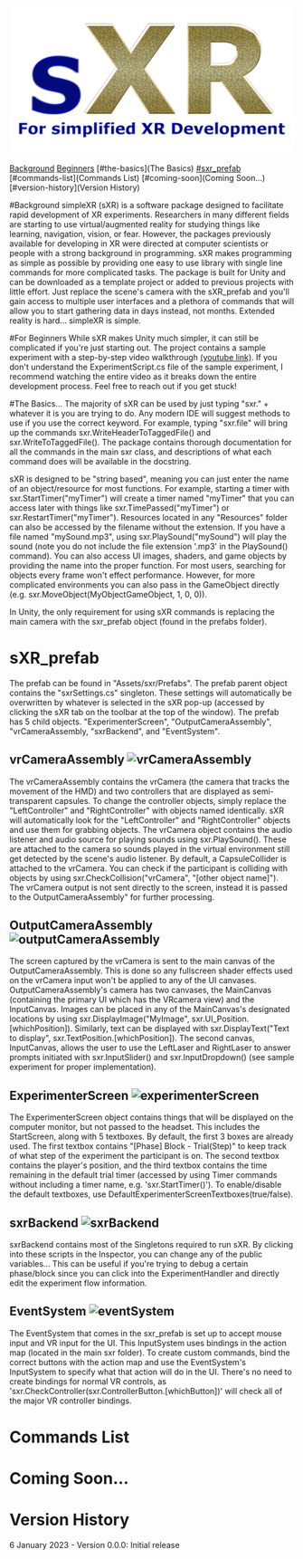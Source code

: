 ![sXR Logo](https://github.com/unity-sXR/sXR/blob/master/Assets/sxr/Resources/sxrlogo.png)

[Background](#background)
[Beginners](#for-beginners)
[#the-basics](The Basics)
[#sxr_prefab](sXR_prefab)
[#commands-list](Commands List)
[#coming-soon](Coming Soon...)
[#version-history](Version History)

#Background
simpleXR (sXR) is a software package designed to facilitate rapid development of XR experiments. Researchers in many different fields are starting to use virtual/augmented reality for studying things like learning, navigation, vision, or fear. However, the packages previously available for developing in XR were directed at computer scientists or people with a strong background in programming. sXR makes programming as simple as possible by providing one easy to use library with single line commands for more complicated tasks. The package is built for Unity and can be downloaded as a template project or added to previous projects with little effort. Just replace the scene's camera with the sXR_prefab and you'll gain access to multiple user interfaces and a plethora of commands that will allow you to start gathering data in days instead, not months. Extended reality is hard...  simpleXR is simple.

#For Beginners
While sXR makes Unity much simpler, it can still be complicated if you're just starting out. The project contains a sample experiment with a step-by-step video walkthrough [(youtube link)](https://youtu.be/NZE6ZiD2sPA). If you don't understand the ExperimentScript.cs file of the sample experiment, I recommend watching the entire video as it breaks down the entire development process. Feel free to reach out if you get stuck!

#The Basics...
The majority of sXR can be used by just typing "sxr." + whatever it is you are trying to do. Any modern IDE will suggest methods to use if you use the correct keyword. For example, typing "sxr.file" will bring up the commands sxr.WriteHeaderToTaggedFile() and sxr.WriteToTaggedFile(). The package contains thorough documentation for all the commands in the main sxr class, and descriptions of what each command does will be available in the docstring. 

sXR is designed to be "string based", meaning you can just enter the name of an object/resource for most functions. For example, starting a timer with sxr.StartTimer("myTimer") will create a timer named "myTimer" that you can access later with things like sxr.TimePassed("myTimer") or sxr.RestartTimer("myTimer"). Resources located in any "Resources" folder can also be accessed by the filename without the extension. If you have a file named "mySound.mp3", using sxr.PlaySound("mySound") will play the sound (note you do not include the file extension '.mp3' in the PlaySound() command). You can also access UI images, shaders, and game objects by providing the name into the proper function. For most users, searching for objects every frame won't effect performance. However, for more complicated environments you can also pass in the GameObject directly (e.g. sxr.MoveObject(MyObjectGameObject, 1, 0, 0)).  

In Unity, the only requirement for using sXR commands is replacing the main camera with the sxr_prefab object (found in the prefabs folder). 

# sXR_prefab
The prefab can be found in "Assets/sxr/Prefabs". The prefab parent object contains the "sxrSettings.cs" singleton. These settings will automatically be overwritten by whatever is selected in the sXR pop-up (accessed by clicking the sXR tab on the toolbar at the top of the window). The prefab has 5 child objects. "ExperimenterScreen", "OutputCameraAssembly", "vrCameraAssembly, "sxrBackend", and "EventSystem".  

## vrCameraAssembly ![vrCameraAssembly](https://github.com/unity-sXR/ReadmeImages/blob/main/vrCameraAssembly.png)
The vrCameraAssembly contains the vrCamera (the camera that tracks the movement of the HMD) and two controllers that are displayed as semi-transparent capsules. To change the controller objects, simply replace the "LeftController" and "RightController" with objects named identically. sXR will automatically look for the "LeftController" and "RightController" objects and use them for grabbing objects. The vrCamera object contains the audio listener and audio source for playing sounds using sxr.PlaySound(). These are attached to the camera so sounds played in the virtual environment still get detected by the scene's audio listener.  By default, a CapsuleCollider is attached to the vrCamera. You can check if the participant is colliding with objects by using sxr.CheckCollision("vrCamera", "[other object name]"). The vrCamera output is not sent directly to the screen, instead it is passed to the OutputCameraAssembly" for further processing.

## OutputCameraAssembly ![outputCameraAssembly](https://github.com/unity-sXR/ReadmeImages/blob/main/outputCameraAssembly.png)
The screen captured by the vrCamera is sent to the main canvas of the OutputCameraAssembly. This is done so any fullscreen shader effects used on the vrCamera input won't be applied to any of the UI canvases. OutputCameraAssembly's camera has two canvases, the MainCanvas (containing the primary UI which has the VRcamera view) and the InputCanvas. Images can be placed in any of the MainCanvas's  designated locations by using sxr.DisplayImage("MyImage", sxr.UI_Position.[whichPosition]). Similarly, text can be displayed with sxr.DisplayText("Text to display", sxr.TextPosition.[whichPosition]). The second canvas, InputCanvas, allows the user to use the LeftLaser and RightLaser to answer prompts initiated with sxr.InputSlider() and sxr.InputDropdown() (see sample experiment for proper implementation).  

## ExperimenterScreen ![experimenterScreen](https://github.com/unity-sXR/ReadmeImages/blob/main/experimenterScreen.png)
The ExperimenterScreen object contains things that will be displayed on the computer monitor, but not passed to the headset. This includes the StartScreen, along with 5 textboxes.  By default, the first 3 boxes are already used. The first textbox contains "[Phase] Block - Trial(Step)" to keep track of what step of the experiment the participant is on. The second textbox contains the player's position, and the third textbox contains the time remaining in the default trial timer (accessed by using Timer commands without including a timer name, e.g. 'sxr.StartTimer()'). To enable/disable the default textboxes, use DefaultExperimenterScreenTextboxes(true/false).  

## sxrBackend ![sxrBackend](https://github.com/unity-sXR/ReadmeImages/blob/main/sxrBackend.png)
sxrBackend contains most of the Singletons required to run sXR. By clicking into these scripts in the Inspector, you can change any of the public variables... This can be useful if you're trying to debug a certain phase/block since you can click into the ExperimentHandler and directly edit the experiment flow information. 

## EventSystem ![eventSystem](https://github.com/unity-sXR/ReadmeImages/blob/main/eventSystem.png)
The EventSystem that comes in the sxr_prefab is set up to accept mouse input and VR input for the UI. This InputSystem uses bindings in the action map (located in the main sxr folder). To create custom commands, bind the correct buttons with the action map and use the EventSystem's InputSystem to specify what that action will do in the UI. There's no need to create bindings for normal VR controls, as 'sxr.CheckController(sxr.ControllerButton.[whichButton])' will check all of the major VR controller bindings.

# Commands List

# Coming Soon...

# Version History
6 January 2023 - Version 0.0.0: Initial release 
